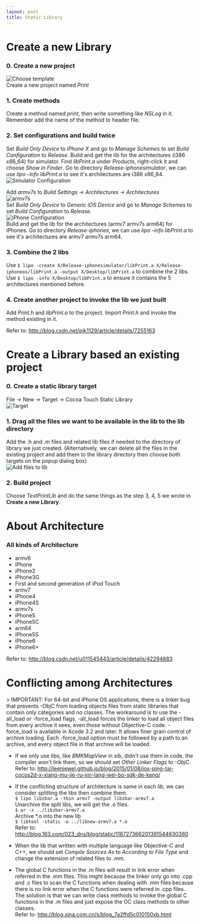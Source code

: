 ```yaml
---
layout: post
title: Static Library
---
```


<h1 class="post-center-title">Create a new Library</h1>

### 0. Create a new project
![Choose template]({{site.baseurl}}/assets/static_library/choose_template.png)  
Create a new project named *Print*

### 1. Create methods
Create a method named *print*, then write something like *NSLog* in it.
Remember add the name of the method to header file.

### 2. Set configurations and build twice
Set *Build Only Device* to *iPhone X* and go to *Manage Schemes* to
set *Build Configuration* to *Release*.
Build and get the lib for the architectures (i386 x86_64) for simulator.
Find *libPrint.a* under *Products*, right-click it and choose *Show in Finder*.
Go to directory *Release-iphonesimulator*,
we can use *lipo -info libPrint.a* to see it's architectures are i386 x86_64.  
![Simulator Configuration]({{site.baseurl}}/assets/static_library/simulator_configuration.png)  

Add *armv7s* to *Build Settings -> Architectures -> Architectures*  
![armv7s]({{site.baseurl}}/assets/static_library/armv7s.png)  
Set *Build Only Device* to *Generic iOS Device* and go to *Manage Schemes* to
set *Build Configuration* to *Release*.  
![iPhone Configuration]({{site.baseurl}}/assets/static_library/iphone_configuration.png)  
Build and get the lib for the architectures (armv7 armv7s arm64) for iPhones.
Go to directory *Release-iphones*, we can use *lipo -info libPrint.a* to
see it's architectures are armv7 armv7s arm64.

### 3. Combine the 2 libs
Use `$ lipo -create X/Release-iphonesimulator/libPrint.a
X/Release-iphoneos/libPrint.a -output X/Desktop/libPrint.a` to
combine the 2 libs.  
Use `$ lipo -info X/Desktop/libPrint.a`
to ensure it contains the 5 architectures mentioned before.

### 4. Create another project to invoke the lib we just built
Add *Print.h* and *libPrint.a* to the project. Import *Print.h* and
invoke the method existing in it.

Refer to: <http://blog.csdn.net/pjk1129/article/details/7255163>

<h1 class="post-center-title">Create a Library based an existing project</h1>

### 0. Create a static library target
File -> New -> Target -> Cocoa Touch Static Library  
![Target]({{site.baseurl}}/assets/static_library/target.png)  

### 1. Drag all the files we want to be available in the lib to the lib directory
Add the .h and .m files and related lib files if needed to the directory of
library we just created. (Alternatively, we can delete all the files in
  the existing project and add them to the library directory then
  choose both targets on the popup dialog box)  
![Add files to lib]({{site.baseurl}}/assets/static_library/add_files_to_lib.png)

### 2. Build project
Choose *TestPrintLib* and do the same things as
the step 3, 4, 5 we wrote in **Create a new Library**.

<h1 class="post-center-title">About Architecture</h1>

### All kinds of Architecture
* armv6
 * iPhone
 * iPhone2
 * iPhone3G
 * First and second generation of iPod Touch
* armv7
 * iPhone4
 * iPhone4S
* armv7s
 * iPhone5
 * iPhone5C
* arm64
 * iPhone5S
 * iPhone6
 * iPhone6+

Refer to: <http://blog.csdn.net/u011545443/article/details/42294883>

<h1 class="post-center-title">Conflicting among Architectures</h1>
> IMPORTANT: For 64-bit and iPhone OS applications, there is a
linker bug that prevents -ObjC from loading objects files from
static libraries that contain only categories and no classes.
The workaround is to use the -all_load or -force_load flags.
-all_load forces the linker to load all object files from every archive it sees,
 even those without Objective-C code.
 -force_load is available in Xcode 3.2 and later.
 It allows finer grain control of archive loading.
 Each -force_load option must be followed by a path to an archive,
 and every object file in that archive will be loaded.

* If we only use libs, like *BMKMapView* in xib,
didn't use them in code, the compiler won't link them,
so we should set *Other Linker Flags* to *-ObjC*.  
Refer to: <http://leenjewel.github.io/blog/2015/01/08/ios-ping-tai-cocos2d-x-xiang-mu-jie-ru-xin-lang-wei-bo-sdk-de-keng/>

* If the conflicting structure of architecture is same in each lib,
we can consider splitting the libs then combine them.  
`$ lipo libzbar.a -thin armv7 -output libzbar-armv7.a`  
Unarchive the split libs, we will get the .o files.    
`$ ar -x ../libzbar-armv7.a`  
Archive \*.o into the new lib  
`$ libtool -static -o ../libnew-armv7.a *.o`  
Refer to: <http://blog.163.com/023_dns/blog/static/118727366201391544630380>

* When the lib that written with multiple language like Objective-C and C++,
we should set *Compile Sources As* to *According to File Type* and
change the extension of related files to *.mm*.  

* The global C functions in the .m files will result in link error
when referred in the .mm files. This might because the linker only go into
.cpp and .c files to scan the C functions when dealing with .mm files
because there is no link error when the C functions were referred in .cpp files.
The solution is that we can write class methods to invoke the global C functions
in the .m files and just expose the OC class methods to other classes.  
Refer to: <http://blog.sina.com.cn/s/blog_7a2ffd5c010150xb.html>
